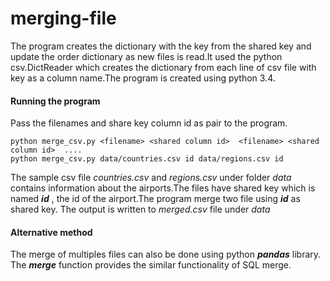 merging-file
============

The program creates the dictionary with the key from the shared key and update the order dictionary as new files is read.It used the python csv.DictReader which creates the dictionary from each line of csv file with key as a column name.The program is created using python 3.4.

#### Running the program

Pass the filenames and share key column id as pair to the program.
```
python merge_csv.py <filename> <shared column id>  <filename> <shared column id>  ....
python merge_csv.py data/countries.csv id data/regions.csv id
```

The sample csv file *countries.csv* and *regions.csv* under folder *data* contains information about the airports.The files have shared key which is named ***id*** , the id of the airport.The program merge two file using ***id*** as shared key. The output is written to *merged.csv* file under *data*

#### Alternative method

The merge of multiples files can also be done using python ***pandas*** library. The ***merge*** function provides the similar functionality of SQL merge. 